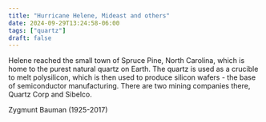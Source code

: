 ```yaml
---
title: "Hurricane Helene, Mideast and others"
date: 2024-09-29T13:24:58-06:00
tags: ["quartz"]
draft: false
---
```


Helene reached the small town of Spruce Pine, North Carolina, which is home to the purest natural quartz on Earth. The quartz is used as a crucible to melt polysilicon, which is then used to produce silicon wafers - the base of semiconductor manufacturing. There are two mining companies there, Quartz Corp and Sibelco.

Zygmunt Bauman (1925-2017)

